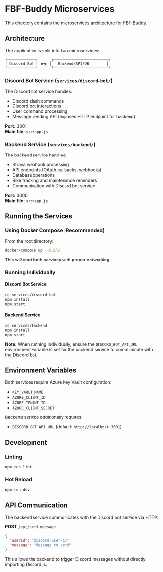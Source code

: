 # FBF-Buddy Microservices

This directory contains the microservices architecture for FBF-Buddy.

## Architecture

The application is split into two microservices:

```
┌─────────────┐      ┌─────────────────────────┐
│ Discord Bot │ ◀─▶ │   Backend/API/DB        │
└─────────────┘      └─────────────────────────┘
```

### Discord Bot Service (`services/discord-bot/`)

The Discord bot service handles:
- Discord slash commands
- Discord bot interactions
- User command processing
- Message sending API (exposes HTTP endpoint for backend)

**Port:** 3001  
**Main file:** `src/app.js`

### Backend Service (`services/backend/`)

The backend service handles:
- Strava webhook processing
- API endpoints (OAuth callbacks, webhooks)
- Database operations
- Bike tracking and maintenance reminders
- Communication with Discord bot service

**Port:** 3000  
**Main file:** `src/app.js`

## Running the Services

### Using Docker Compose (Recommended)

From the root directory:

```bash
docker-compose up --build
```

This will start both services with proper networking.

### Running Individually

#### Discord Bot Service

```bash
cd services/discord-bot
npm install
npm start
```

#### Backend Service

```bash
cd services/backend
npm install
npm start
```

**Note:** When running individually, ensure the `DISCORD_BOT_API_URL` environment variable is set for the backend service to communicate with the Discord bot.

## Environment Variables

Both services require Azure Key Vault configuration:
- `KEY_VAULT_NAME`
- `AZURE_CLIENT_ID`
- `AZURE_TENANT_ID`
- `AZURE_CLIENT_SECRET`

Backend service additionally requires:
- `DISCORD_BOT_API_URL` (default: `http://localhost:3001`)

## Development

### Linting

```bash
npm run lint
```

### Hot Reload

```bash
npm run dev
```

## API Communication

The backend service communicates with the Discord bot service via HTTP:

**POST** `/api/send-message`
```json
{
  "userId": "discord-user-id",
  "message": "Message to send"
}
```

This allows the backend to trigger Discord messages without directly importing Discord.js.
